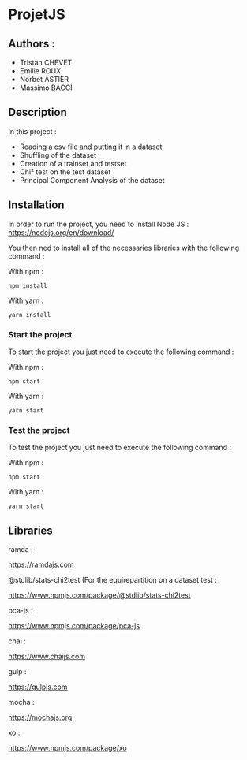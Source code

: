 # ProjetJS

## Authors : 
  - Tristan CHEVET
  - Emilie ROUX
  - Norbet ASTIER
  - Massimo BACCI

## Description

In this project :
  - Reading a csv file and putting it in a dataset
  - Shuffling of the dataset
  - Creation of a trainset and testset
  - Chi² test on the test dataset
  - Principal Component Analysis of the dataset

## Installation

In order to run the project, you need to install Node JS : <https://nodejs.org/en/download/>

You then ned to install all of the necessaries libraries with the following command :

With npm :

```node
npm install
```

With yarn :

```node
yarn install
```

### Start the project

To start the project you just need to execute the following command :

With npm :

```node
npm start
```
With yarn :

```node
yarn start
```

### Test the project

To test the project you just need to execute the following command :

With npm :

```node
npm start
```
With yarn :

```node
yarn start
```

## Libraries

ramda :

<https://ramdajs.com>

@stdlib/stats-chi2test (For the equirepartition on a dataset test :

<https://www.npmjs.com/package/@stdlib/stats-chi2test>

pca-js :

<https://www.npmjs.com/package/pca-js>

chai :

<https://www.chaijs.com>

gulp :

<https://gulpjs.com>

mocha :

<https://mochajs.org>

xo :

<https://www.npmjs.com/package/xo>
